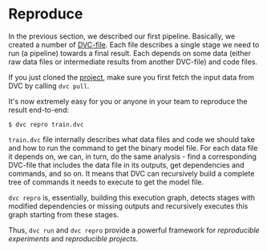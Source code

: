 # Reproduce

In the previous section, we described our first pipeline. Basically, we created
a number of [DVC-file](/doc/user-guide/dvc-file-format). Each file describes a
single stage we need to run (a pipeline) towards a final result. Each depends on
some data (either raw data files or intermediate results from another DVC-file)
and code files.

If you just cloned the
[project](https://github.com/iterative/example-get-started), make sure you first
fetch the input data from DVC by calling `dvc pull`.

It's now extremely easy for you or anyone in your team to reproduce the result
end-to-end:

```dvc
$ dvc repro train.dvc
```

`train.dvc` file internally describes what data files and code we should take
and how to run the command to get the binary model file. For each data file it
depends on, we can, in turn, do the same analysis - find a corresponding
DVC-file that includes the data file in its outputs, get dependencies and
commands, and so on. It means that DVC can recursively build a complete tree of
commands it needs to execute to get the model file.

`dvc repro` is, essentially, building this execution graph, detects stages with
modified dependencies or missing outputs and recursively executes this graph
starting from these stages.

Thus, `dvc run` and `dvc repro` provide a powerful framework for _reproducible
experiments_ and _reproducible projects_.
